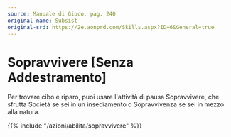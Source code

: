 ```yaml
---
source: Manuale di Gioco, pag. 240
original-name: Subsist
original-srd: https://2e.aonprd.com/Skills.aspx?ID=6&General=true
---
```


# Sopravvivere \[Senza Addestramento\]

Per trovare cibo e riparo, puoi usare l'attività di pausa Sopravvivere, che
sfrutta Società se sei in un insediamento o Sopravvivenza se sei in mezzo alla
natura.

{{% include "/azioni/abilita/sopravvivere" %}}
